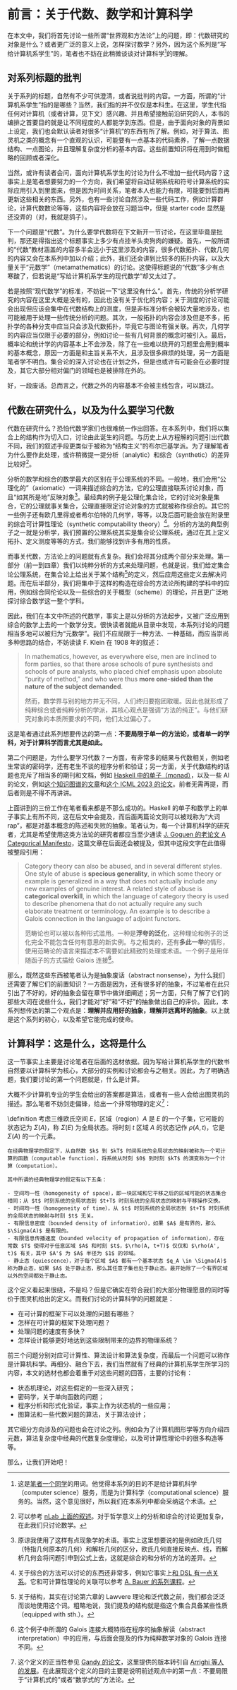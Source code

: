 # 前言：关于代数、数学和计算科学

在本文中，我们将首先讨论一些所谓“世界观和方法论”上的问题，即：代数研究的对象是什么？或者更广泛的意义上说，怎样探讨数学？另外，因为这个系列是“写给计算机系学生”的，笔者也不妨在此稍微谈谈对计算科学[^1]的理解。

[^1]: 这是[笔者一个同学](https://github.com/chiakicage)的用词。他觉得本系列的目的不是给计算机科学（computer science）服务，而是为计算科学（computational science）服务的。当然，这个意见很好，所以我们在本系列中都会采纳这个术语。

## 对系列标题的批判

关于系列的标题，自然有不少可供澄清，或者说批判的内容。一方面，所谓的“计算机系学生”指的是哪些？当然，我们指的并不仅仅是本科生。在这里，学生代指任何对计算机（或者计算，见下文）感兴趣、并且希望接触前沿研究的人，本书的编排之首要目的就是让不同程度的人都能学到东西。但是，由于面向对象的背景如上设定，我们也会默认读者对很多“计算机”的东西有所了解。例如，对于算法、图灵机之类的概念有一个直观的认识，可能要有一点基本的代码素养，了解一点数据结构、一点图论，并且理解复杂度分析的基本内容。这些前置知识将在用到时做粗略的回顾或者深化。

当然，或许有读者会问，面向计算机系学生的讨论为什么不增加一些代码内容？这事实上是笔者想要努力的一个方向，我们希望将自动证明系统和符号计算系统的实际应用引入到里面来，但是因为时间关系，笔者本人也能力有限，可能要到后面再更新这些相关的东西。另外，也有一些讨论自然涉及一些代码工作，例如计算群论，计算代数数论等等，这些内容将会放在习题当中，但是 starter code 显然是还没弄的（对，我就是鸽子）。

下一个问题是“代数”。为什么要学代数将在下文新开一节讨论，在这里毕竟是批判，那还是得指出这个标题事实上多少有点挂羊头卖狗肉的嫌疑。首先，一般所谓的“代数”教材涵盖的内容多半会远小于这里涉及的内容，很多代数拓扑、代数几何的内容又会在本系列中加以介绍；此外，我们还会讲到比较多的拓扑内容，以及大量关于“元数学”（metamathematics）的讨论。这使得标题说的“代数”多少有点寒酸了，但若说是“写给计算机系学生的现代数学”却又太过了。

若是按照“现代数学”的标准，不妨说一下“这里没有什么”。首先，传统的分析学研究的内容在这里大概是没有的，因此也没有关于优化的内容；关于测度的讨论可能会出现但应该会集中在代数结构上的测度，但是非标准分析会被较大量地涉及，也可能被用于处理一些传统分析的问题。其次，一般拓扑的内容会涉及但是不多，拓扑学的各种分支中应当只会涉及代数拓扑，毕竟它与图论有强关联。再次，几何学的内容应当仅限于必要的部分，例如讨论一些有几何背景的概念时被引入。最后，概率论和统计学的内容基本上不会涉及，除了在一些难以绕开的习题里会用到概率的基本概念，原因一方面是和主旨关系不大，且涉及很多麻烦的处理，另一方面是笔者学不明白。集合论的深入讨论也在计划之外，但是也或许有可能会在必要时提及，其它大部分相对偏门的领域也是被排除在外的。

好，一段废话。总而言之，代数之外的内容基本不会被主线包含，可以跳过。

## 代数在研究什么，以及为什么要学习代数

代数在研究什么？恐怕代数学家们也很难统一作出回答。在本系列中，我们将以集合上的结构作为切入口，讨论由此诞生的问题。与历史上从方程解的问题引出代数不同，我们的叙述手段更类似于被称为“结构主义”的布尔巴基学派。为了理解笔者为什么要作此处理，或许稍微提一提分析（analytic）和综合（synthetic）的差异比较好[^2]。

[^2]: 可以参考 [nLab 上面的叙述](https://ncatlab.org/nlab/show/analytic+versus+synthetic)。对于哲学意义上的分析和综合的讨论更加复杂，在此我们只讨论数学。

分析的数学和综合的数学最大的区别在于公理系统的不同。一般地，我们会用“公理化的”（axiomatic）一词来描述综合的方法，它的公理直接联系讨论对象，而且“如其所是地”反映对象[^3]。最经典的例子是公理化集合论，它的讨论对象是集合，它的公理就事关集合，公理直接限定讨论对象的方式就被称作综合的。其它的一些例子还有欧几里得或者希尔伯特的几何学，等等，以及后面可能会放在附录里的综合可计算性理论（synthetic computability theory）[^4]。分析的方法的典型例子之一就是分析学，我们预置的公理系统其实是集合论公理系统，通过在其上定义拓扑、定义测度等等的方式，我们能够找到许多有用的性质。

[^3]: 原谅我使用了这样有点现象学的术语。事实上这里想要说的是例如欧氏几何（特指几何原本的几何）和解析几何的区分，欧氏几何直接反映点、线，而解析几何会将问题引申到公式上去，这就是综合的和分析的方法的差异。

[^4]: 关于综合的方法可以讨论的东西还非常多，例如它事实上[和 DSL 有一点关系](https://dl.acm.org/doi/10.5555/551789.853532)。它和可计算性理论的关联可以参考 [A. Bauer 的系列课程](https://math.andrej.com/2021/02/03/synthetic-mathematics-with-excursion-to-computability/)。

而事关代数，方法论上的问题就有点复杂。我们会将其分成两个部分来处理。第一部分（前一到四章）我们以纯粹分析的方式来处理问题，也就是说，我们给定集合论公理系统，在集合论上给出关于某个结构[^5]的定义，然后应用这些定义去解决问题。而在后半部分，我们将集中于这样的构造在综合的方法论所构建的学科中的应用，例如综合同伦论以及一些综合的关于概型（scheme）的理论，并且更广泛地探讨综合数学这一整个学科。

[^5]: 关于结构，其实在讨论第六章的 Lawvere 理论和泛代数之前，我们都会泛泛而谈地使用这个词。粗略地说，我们提及的结构就是指这个集合具备某些性质（equipped with sth.）。

因此，我们在本文中所述的代数学，事实上是以分析的方法起步，又被广泛应用到综合的数学上去的一个数学分支。很快读者就能从目录中发现，本系列讨论的问题相当多地可以被归为“元数学”。我们不应局限于一种方法、一种基础，而应当崇尚多种思路的结合，不妨读读 F. Klein 在 1908 年的叙述：

> In mathematics, however, as everywhere else, men are inclined to form parties, so that there arose schools of pure synthesists and schools of pure analysts, who placed chief emphasis upon absolute “purity of method,” and who were thus **more one-sided than the nature of the subject demanded**.
>
> 然而，数学界与别的地方并无不同，人们终归要抱团取暖。因此也就形成了纯粹综合或者纯粹分析的学派，其核心观点是强调“方法的纯正”。与他们研究对象的本质所要求的不同，他们太过偏心了。

这是笔者通过此系列想要传达的第一点：**不要局限于单一的方法论，或者单一的学科，对于计算科学而言尤其是如此。**

第二个问题是，为什么要学习代数？一方面，有非常多的结果与代数相关，例如老生常谈的密码学，还有老生不谈的程序分析和验证；另一方面，关于代数结构的话题也充斥了相当多的期刊和文档，例如 [Haskell 中的单子（monad）](https://wiki.haskell.org/Monad)，以及一些 AI 的论文，例如[这个知识图谱的文章](https://www.aimspress.com/article/doi/10.3934/math.2023929)和[这个 ICML 2023 的论文](https://arxiv.org/abs/2211.16327)。前者无需再提，而后者则是不得不再讲讲。

上面讲到的三份工作在笔者看来都是不那么成功的。Haskell 的单子和数学上的单子事实上有所不同，这在后文中会提及，而后面两篇论文则可以被戏称为“大词 rap”，都是对基本概念的陈述和失败的抽象。笔者认为，每一个计算机科学的研究者，尤其是希望使用这类方法论的研究者都应当至少通读 [J. Goguen 的老论文 A Categorical Manifesto](https://www.cambridge.org/core/journals/mathematical-structures-in-computer-science/article/abs/categorical-manifesto/89D0DC6DDF8A8176522AEF1450AD5E54)，这篇文章在后面还会被提及，但其中这段文字在此值得被整段引用：

> Category theory can also be abused, and in several different styles. One style of abuse is **specious generality**, in which some theory or example is generalized in a way that does not actually include any new examples of genuine interest. A related style of abuse is **categorical overkill**, in which the language of category theory is used to describe phenomena that do not actually require any such elaborate treatment or terminology. An example is to describe a Galois connection in the language of adjoint functors.
>
> 范畴论也可以被以各种形式滥用。一种是**浮夸的泛化**，这种理论和例子的泛化完全不能包含任何有意思的新实例。与之相类的，还有**多此一举**的情形，使用范畴论的语言来描述本不需要如此精致的处理或术语。一个例子是用伴随函子的方式描绘 Galois 连接[^6]。

[^6]: 这个例子中所谓的 Galois 连接大概特指在程序的抽象解读（abstract interpretation）中的应用，与后面会提及的作为纯粹数学对象的 Galois 连接不同。

那么，既然这些东西被笔者认为是抽象废话（abstract nonsense），为什么我们还需要了解它们的前置知识？一方面是因为，还有很多好的抽象，不过笔者在此只引出了不好的，好的抽象会留在章节中做详细阐述；另一方面，只有了解了它们的那些大词在说些什么，我们才能对“好”和“不好”的抽象做出自己的评价。因此，本系列想传达的第二个观点是：**理解并应用好的抽象，理解并远离坏的抽象**。以上就是这个系列的初心，以及希望它能完成的使命。

## 计算科学：这是什么，这将是什么

这一节事实上主要是讨论笔者在后面的选材依据。因为写给计算机系学生的代数书自然要以计算科学为核心，大部分的实例和讨论都会与之相关。因此，为了明确选题，我们要讨论的第一个问题就是，什么是计算。

大概不少计算机专业的学生会给出的答案都是算法，或者有一些人会给出图灵机的描述。那么笔者不妨剑走偏锋，给出一个非常物理的定义[^7]：

[^7]: 这个定义的正当性参见 [Gandy 的论文](https://www.sciencedirect.com/science/article/abs/pii/S0049237X08712576)，这里提供的版本转引自 [Arrighi 等人的发展](https://arxiv.org/abs/1102.1612)。在此展现这个定义的目的主要是说明前述观点中的第一点：不要局限于“计算机式的”或者“数学式的”方法论。

\definition
    考虑三维欧氏空间 $E$，区域（region）$A$ 是 $E$ 的一个子集，它可能的状态记为 $\Sigma(A)$，称 $\Sigma(E)$ 为全局状态。将时刻 $t$ 区域 $A$ 的状态记作 $\rho(A, t)$，它是 $\Sigma(A)$ 的一个元素。

    在经典物理学的假定下，从自然数 $k$ 到 $kT$ 时间系统的全局状态的映射被称为一个可计算的函数（computable function），将系统从时刻 $0$ 到时刻 $kT$ 的演变称为一个计算（computation）。

    其中所谓的经典物理学的假定有以下五条：

    - 空间均一性（homogeneity of space），即一块区域和它平移之后的区域可能的状态集合相同；从 $t$ 时刻系统的全局状态到 $t+T$ 时刻系统的全局状态的映射与平移操作交换。
    - 时间均一性（homogeneity of time），从 $t$ 时刻系统的全局状态到 $t+T$ 时刻系统的全局状态的映射与时刻 $t$ 无关。
    - 有限信息密度（bounded density of information），如果 $A$ 是有界的，那么 $\Sigma(A)$ 是有限的。
    - 有限信息传播速度（bounded velocity of propagation of information），存在常数 $T$ 使得对于任意区域 $A$ 和时刻 $t$，$\rho(A, t+T)$ 仅仅和 $\rho(A', t)$ 有关，其中 $A'$ 为 $A$ 半径为 $1$ 的邻域。
    - 静止态（quiescence），对于每个区域 $A$ 都有一个基本状态 $q_A \in \Sigma(A)$ 称为静止态，如果 $A$ 处于静止态，那么其任意子集也处于静止态。最开始除了一个有界区域以外的空间都处于静止态。

这个定义看起来很绕，不是吗？但是它确实在符合我们的大部分物理愿景的同时等价于图灵机给出的定义。而我们讨论的计算科学的问题就是：

- 在可计算的框架下可以处理的问题有哪些？
- 怎样在可计算的框架下处理问题？
- 处理问题的速度有多快？
- 怎样设计能够更好地达到这些限制带来的边界的物理系统？

前三个问题分别对应可计算性、算法设计和算法复杂度，而最后一个问题可以称作是计算机科学。再细分、融合下去，我们当然就有了经典的计算机系学生所学习的内容，本文的选材也都会着重于对这些问题的回答，主要的讨论有：

- 状态机理论，对这些假定的一些深入研究；
- 密码学，关于单向函数的问题；
- 程序分析和形式化验证，事实上作为状态机的一些应用；
- 图算法和一些代数问题的算法，关于算法设计；

其它细分方向涉及的问题也会在讨论之列。例如会为了计算机图形学等方向介绍四元数，算法复杂度中经典的代数复杂度理论，以及可计算性理论中的很多构造等等。

那么，让我们开始吧！